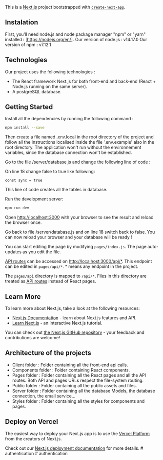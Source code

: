 This is a [Next.js](https://nextjs.org/) project bootstrapped with [`create-next-app`](https://github.com/vercel/next.js/tree/canary/packages/create-next-app).

## Instalation

First, you'll need node.js and node package manager "npm" or "yarn" installed : [https://nodejs.org/en/].
Our version of node.js : v14.17.0
Our version of npm : v7.12.1

## Technologies

Our project uses the following technologies :

- The React framework Next.js for both front-end and back-end (React + Node.js running on the same server).
- A postgreSQL database.

## Getting Started

Install all the dependencies by running the following command :

```bash
npm install --save
```

Then create a file named .env.local in the root directory of the project and follow all the instructions localised inside the file '.env.example' also in the root directory. The application won't run without the environnement variables, since the database connection won't be established.

Go to the file /server/database.js and change the following line of code :

On line 18 change false to true like following:

```
const sync = true
```

This line of code creates all the tables in database.

Run the development server:

```bash
npm run dev
```

Open [http://localhost:3000](http://localhost:3000) with your browser to see the result and reload the browser once.

Go back to file /server/database.js and on line 18 switch back to false. You can now reload your browser and your database will be ready !

You can start editing the page by modifying `pages/index.js`. The page auto-updates as you edit the file.

[API routes](https://nextjs.org/docs/api-routes/introduction) can be accessed on [http://localhost:3000/api/\*](http://localhost:3000/api/*). This endpoint can be edited in `pages/api/*`. \* means any endpoint in the project.

The `pages/api` directory is mapped to `/api/*`. Files in this directory are treated as [API routes](https://nextjs.org/docs/api-routes/introduction) instead of React pages.

## Learn More

To learn more about Next.js, take a look at the following resources:

- [Next.js Documentation](https://nextjs.org/docs) - learn about Next.js features and API.
- [Learn Next.js](https://nextjs.org/learn) - an interactive Next.js tutorial.

You can check out [the Next.js GitHub repository](https://github.com/vercel/next.js/) - your feedback and contributions are welcome!

## Architecture of the projects

- Client folder : Folder containing all the front-end api calls.
- Components folder : Folder containing React components.
- Pages folder : Folder containing all the React pages and all the API routes. Both API and pages URLs respect the file-system routing.
- Public folder : Folder containing all the public assets and files.
- Server folder : Folder containing all the database Models, the database connection, the email service...
- Styles folder : Folder containing all the styles for components and pages.

## Deploy on Vercel

The easiest way to deploy your Next.js app is to use the [Vercel Platform](https://vercel.com/new?utm_medium=default-template&filter=next.js&utm_source=create-next-app&utm_campaign=create-next-app-readme) from the creators of Next.js.

Check out our [Next.js deployment documentation](https://nextjs.org/docs/deployment) for more details.
#   a u t h e n t i c a t i o n 
 
 #   a u t h e n t i c a t i o n 
 
 
